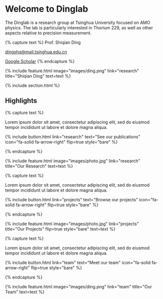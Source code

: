 ---
---

# Welcome to Dinglab
The Dinglab is a research group at Tsinghua University focused on AMO physics. The lab is particularly interested in Thorium 229, as well as other aspects relative to precision measurement.

{% capture text %}
Prof. Shiqian Ding

dingshq@mail.tsinghua.edu.cn

[Google Scholar](https://scholar.google.com/citations?user=3yYcICQAAAAJ&hl=zh-CN&oi=ao/)
{% endcapture %}

{%
  include feature.html
  image="images/ding.png"
  link="research"
  title="Shiqian Ding"
  text=text
%}

{% include section.html %}

## Highlights

{% capture text %}

Lorem ipsum dolor sit amet, consectetur adipiscing elit, sed do eiusmod tempor incididunt ut labore et dolore magna aliqua.

{%
  include button.html
  link="research"
  text="See our publications"
  icon="fa-solid fa-arrow-right"
  flip=true
  style="bare"
%}

{% endcapture %}

{%
  include feature.html
  image="images/photo.jpg"
  link="research"
  title="Our Research"
  text=text
%}

{% capture text %}

Lorem ipsum dolor sit amet, consectetur adipiscing elit, sed do eiusmod tempor incididunt ut labore et dolore magna aliqua.

{%
  include button.html
  link="projects"
  text="Browse our projects"
  icon="fa-solid fa-arrow-right"
  flip=true
  style="bare"
%}

{% endcapture %}

{%
  include feature.html
  image="images/photo.jpg"
  link="projects"
  title="Our Projects"
  flip=true
  style="bare"
  text=text
%}

{% capture text %}

Lorem ipsum dolor sit amet, consectetur adipiscing elit, sed do eiusmod tempor incididunt ut labore et dolore magna aliqua.

{%
  include button.html
  link="team"
  text="Meet our team"
  icon="fa-solid fa-arrow-right"
  flip=true
  style="bare"
%}

{% endcapture %}

{%
  include feature.html
  image="images/ding.png"
  link="team"
  title="Our Team"
  text=text
%}
